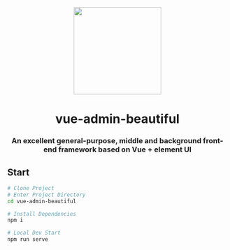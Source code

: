 <div align="center"><img width="200" src="https://gitee.com/chu1204505056/vue-admin-beautiful/raw/master/src/colorfulIcon/svg/vab.svg"/>
<h1> vue-admin-beautiful </h1>
<h3>An excellent general-purpose, middle and background front-end framework based on Vue + element UI</h3>
</div>


## Start

```bash
# Clone Project
# Enter Project Directory
cd vue-admin-beautiful

# Install Dependencies
npm i

# Local Dev Start
npm run serve
```
